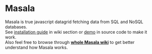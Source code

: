 # Masala
Masala is true javascript datagrid fetching data from SQL and NoSQL databases.<br>
See [installation guide](https://github.com/landrisek/Masala/wiki/Installation) in wiki section or [demo](https://github.com/landrisek/masala/tree/master/demo) in source code to make it work.<br>
Also feel free to browse through **[whole Masala wiki](https://github.com/landrisek/Masala/wiki)** to get better understand how Masala works.<br>